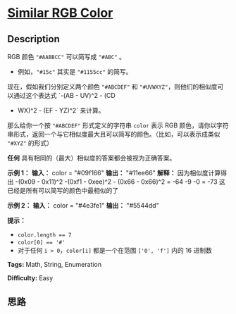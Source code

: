 # [Similar RGB Color][title]

## Description

RGB 颜色 `"#AABBCC"` 可以简写成 `"#ABC"` 。

  * 例如，`"#15c"` 其实是 `"#1155cc"` 的简写。

现在，假如我们分别定义两个颜色 `"#ABCDEF"` 和 `"#UVWXYZ"`，则他们的相似度可以通过这个表达式 `-(AB - UV)^2 - (CD
- WX)^2 - (EF - YZ)^2` 来计算。

那么给你一个按 `"#ABCDEF"` 形式定义的字符串 `color` 表示 RGB
颜色，请你以字符串形式，返回一个与它相似度最大且可以简写的颜色。（比如，可以表示成类似 `"#XYZ"` 的形式）

**任何** 具有相同的（最大）相似度的答案都会被视为正确答案。



**示例 1：**
            **输入：** color = "#09f166"    **输出：** "#11ee66"    **解释：**     因为相似度计算得出 -(0x09 - 0x11)^2 -(0xf1 - 0xee)^2 - (0x66 - 0x66)^2 = -64 -9 -0 = -73    这已经是所有可以简写的颜色中最相似的了    

**示例 2：**
            **输入：** color = "#4e3fe1"    **输出：** "#5544dd"    



**提示：**

  * `color.length == 7`
  * `color[0] == '#'`
  * 对于任何 `i > 0`，`color[i]` 都是一个在范围 `['0', 'f']` 内的 16 进制数


**Tags:** Math, String, Enumeration

**Difficulty:** Easy

## 思路

[title]: https://leetcode-cn.com/problems/similar-rgb-color
